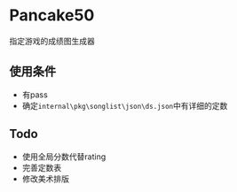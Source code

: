 # Pancake50
指定游戏的成绩图生成器

## 使用条件
- 有pass
- 确定`internal\pkg\songlist\json\ds.json`中有详细的定数

## Todo
- 使用全局分数代替rating
- 完善定数表
- 修改美术排版